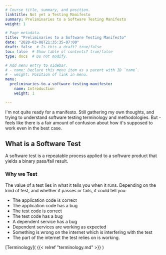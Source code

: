 ```yaml
---
# Course title, summary, and position.
linktitle: Not yet a Testing Manifesto
summary: Preliminaries to a Software Testing Manifesto
weight: 1

# Page metadata.
title: "Preliminaries to a Software Testing Manifesto"
date: "2020-03-08T21:35:35-07:00"
draft: false  # Is this a draft? true/false
toc: false  # Show table of contents? true/false
type: docs  # Do not modify.

# Add menu entry to sidebar.
# - name: Declare this menu item as a parent with ID `name`.
# - weight: Position of link in menu.
menu:
  preliminaries-to-a-software-testing-manifesto:
    name: Introduction
    weight: 1

--- 
```


I'm not quite ready for a manifesto. Still gathering my own thoughts, and trying to understand software testing terminology and methodologies. But - feels like there is a fair amount of confusion about how it's supposed to work even in the best case.

## What is a Software Test

A software test is a repeatable process applied to a software product that yields a binary pass/fail result.
### Why we Test

The value of a test lies in what it tells you when it runs. Depending on the kind of test, and whether it passes or fails, it could tell you:

* The application code is correct
* The application code has a bug
* The test code is correct
* The test code has a bug
* A dependent service has a bug
* Dependent services are working as expected
* Something is wrong on the internet which is interfering with the test
* The part of the internet the test relies on is working.


[Terminology]( {{< relref "terminology.md" >}} )